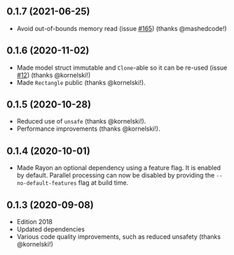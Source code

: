 ## 0.1.7 (2021-06-25)
* Avoid out-of-bounds memory read (issue [#165](https://github.com/atomashpolskiy/rustface/issues/165)) (thanks @mashedcode!)

## 0.1.6 (2020-11-02)
* Made model struct immutable and `Clone`-able so it can be re-used (issue [#12](https://github.com/atomashpolskiy/rustface/issues/12)) (thanks @kornelski!)
* Made `Rectangle` public (thanks @kornelski!).

## 0.1.5 (2020-10-28)
* Reduced use of `unsafe` (thanks @kornelski!).
* Performance improvements (thanks @kornelski!).

## 0.1.4 (2020-10-01)
* Made Rayon an optional dependency using a feature flag. It is enabled by default. Parallel processing can now be disabled by providing the `--no-default-features` flag at build time.

## 0.1.3 (2020-09-08)
* Edition 2018
* Updated dependencies
* Various code quality improvements, such as reduced unsafety (thanks @kornelski!)
